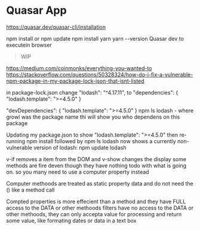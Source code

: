 # Quasar App
https://quasar.dev/quasar-cli/installation

npm install or npm update
npm install yarn
yarn --version
Quasar dev  to executein browser
> WIP

https://medium.com/coinmonks/everything-you-wanted-to
https://stackoverflow.com/questions/50328324/how-do-i-fix-a-vulnerable-npm-package-in-my-package-lock-json-that-isnt-listed

in  package-lock.json
change
"lodash": "^4.17.11",
to
"dependencies": {
  "lodash.template": ">=4.5.0"
}

"devDependencies": {
  "lodash.template": ">=4.5.0"
}
npm ls lodash  - where growl was the package name thi will show you who dependens on this package

Updating my package.json to show "lodash.template": ">=4.5.0"
then re-running npm install followed by npm ls lodash now shows a currently non-vulnerable version of lodash:
npm update lodash

v-if removes a item from the DOM and v-show changes the display
some methods are fire deven though they have nothing todo with what is going on.
so you many need to use a computer property instead

Computer methoods are treated as static property data and do not need the () like a method call

Compted properties is more effecient than a method and they have FULL access to the DATA or other methoods
filters have no access to the DATA or other methoods, they can only accepta value for processing
and return some value, like formating dates or data in a text box
